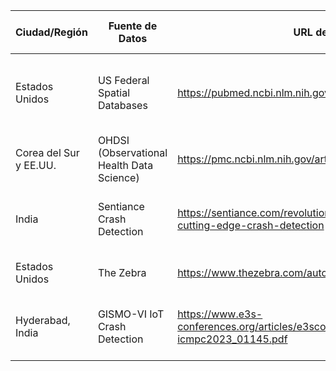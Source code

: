 | Ciudad/Región          | Fuente de Datos                                | URL de Acceso                                     | Tipo de Datos                                      | Categoría       | Frecuencia de Actualización | Formato               |
|-------------------------|-----------------------------------------------|--------------------------------------------------|--------------------------------------------------|-----------------|-----------------------------|-----------------------|
| Estados Unidos         | US Federal Spatial Databases                  | https://pubmed.ncbi.nlm.nih.gov/39827082/        | Datos demográficos, económicos, sociales y riesgos naturales y antropogénicos | Transporte, Economía, Medio Ambiente | Históricos y periódicos            | CSV, API REST          |
| Corea del Sur y EE.UU. | OHDSI (Observational Health Data Science)     | https://pmc.ncbi.nlm.nih.gov/articles/PMC7663469/| Datos de salud estandarizados georreferenciados  | Salud           | Históricos                  | OMOP-CDM, API REST   |
| India                  | Sentiance Crash Detection                     | https://sentiance.com/revolutionizing-motorcycle-safety-with-cutting-edge-crash-detection | Datos de detección de accidentes en motocicletas mediante IA y ML | Transporte       | En tiempo real              | JSON, API REST       |
| Estados Unidos         | The Zebra                                     | https://www.thezebra.com/auto-insurance/tickets-violations/ | Infracciones de tránsito y costos de seguros    | Transporte, Economía | Mensuales                  | CSV, JSON            |
| Hyderabad, India       | GISMO-VI IoT Crash Detection                 | https://www.e3s-conferences.org/articles/e3sconf/pdf/2023/28/e3sconf_icmed-icmpc2023_01145.pdf  | Detección de accidentes en motocicletas mediante sensores IoT  | Transporte       | En tiempo real              | Firebase, JSON       |

